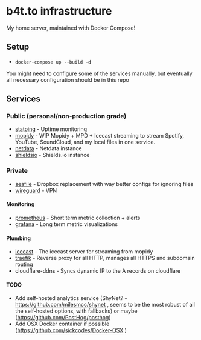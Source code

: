 # b4t.to infrastructure

My home server, maintained with Docker Compose!

## Setup

* `docker-compose up --build -d`

You might need to configure some of the services manually, but eventually all necessary configuration should be in this repo

## Services
### Public (personal/non-production grade)
* [statping](https://statping.b4t.to) - Uptime monitoring
* [mopidy](https://mopidy.b4t.to) - WIP Mopidy + MPD + Icecast streaming to stream Spotify, YouTube, SoundCloud, and my local files in one service.
* [netdata](https://nd.b4t.to) - Netdata instance
* [shieldsio](https://shields.b4t.to) - Shields.io instance

### Private
* [seafile](./seafile) - Dropbox replacement with way better configs for ignoring files
* [wireguard](b4t.to:51820) - VPN

#### Monitoring
* [prometheus](https://prometheus.b4t.to) - Short term metric collection + alerts
* [grafana](https://grafana.b4t.to) - Long term metric visualizations

#### Plumbing
* [icecast](https://icecast.b4t.to) - The icecast server for streaming from mopidy
* [traefik](https://traefik.b4t.to) - Reverse proxy for all HTTP, manages all HTTPS and subdomain routing
* cloudflare-ddns - Syncs dynamic IP to the A records on cloudflare

#### TODO
* Add self-hosted analytics service (ShyNet? - https://github.com/milesmcc/shynet , seems to be the most robust of all the self-hosted options, with fallbacks) or maybe (https://github.com/PostHog/posthog)
* Add OSX Docker container if possible (https://github.com/sickcodes/Docker-OSX )